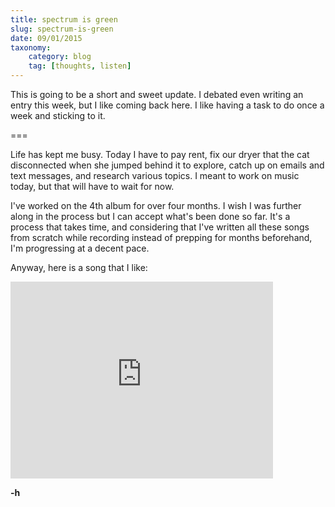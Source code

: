 ```yaml
---
title: spectrum is green
slug: spectrum-is-green
date: 09/01/2015
taxonomy:
    category: blog
    tag: [thoughts, listen]
---
```


This is going to be a short and sweet update. I debated even writing an entry this week, but I like coming back here. I like having a task to do once a week and sticking to it.

===

Life has kept me busy. Today I have to pay rent, fix our dryer that the cat disconnected when she jumped behind it to explore, catch up on emails and text messages, and research various topics. I meant to work on music today, but that will have to wait for now.

I've worked on the 4th album for over four months. I wish I was further along in the process but I can accept what's been done so far. It's a process that takes time, and considering that I've written all these songs from scratch while recording instead of prepping for months beforehand, I'm progressing at a decent pace.

Anyway, here is a song that I like:

<style>.embed-container { position: relative; padding-bottom: 56.25%; height: 0; overflow: hidden; max-width: 100%; } .embed-container iframe, .embed-container object, .embed-container embed { position: absolute; top: 0; left: 0; width: 90%; height: 90%; }</style>
<iframe width="420" height="315" src="https://www.youtube-nocookie.com/embed/rsR40Skuxfo?rel=0" frameborder="0" allowfullscreen></iframe>

**-h**
